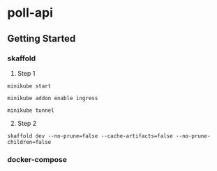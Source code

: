 # poll-api

## Getting Started

### skaffold
1. Step 1
```
minikube start

minikube addon enable ingress

minikube tunnel
```

2. Step 2 
```
skaffold dev --no-prune=false --cache-artifacts=false --no-prune-children=false
```

### docker-compose
